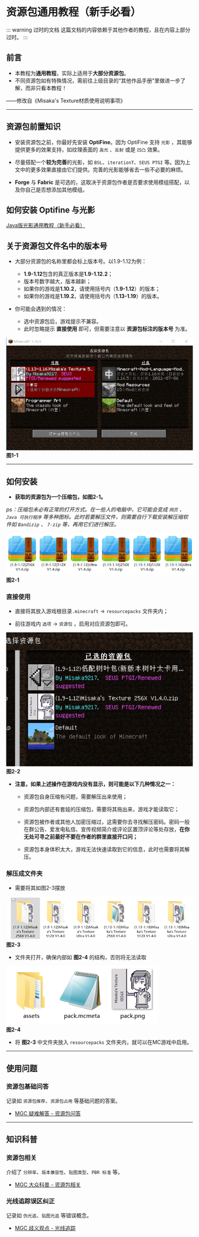 # 资源包通用教程（新手必看）

::: warning 过时的文档
这篇文档的内容依赖于其他作者的教程，且在内容上部分过时。
:::

## 前言

- 本教程为**通用教程**，实际上适用于**大部分资源包**。
- 不同资源包如有特殊情况，需前往上级目录的“其他作品手册”里做进一步了解，而非只看本教程！

——修改自《Misaka's Texture材质使用说明事项》

---

## 资源包前置知识

- 安装资源包之前，你最好先安装 **OptiFine**。因为 OptiFine 支持 `光影` ，其能够提供更多的效果支持，如纹理表面的 `高光` 、`反射` 或是 `凹凸` 效果。

- 尽量搭配一个**较为完善**的光影，如 `BSL`、`iterationT`、`SEUS PTGI` 等。因为上文中的更多效果直接由它们提供。完善的光影能够省去一些不必要的麻烦。

- **Forge** 与 **Fabric** 是可选的，这取决于资源包作者是否要求使用模组搭配，以及你自己是否想添加其他模组。

## 如何安装 Optifine 与光影

[Java版光影通用教程（新手必看）](../java_shaders/README.md)

## 关于资源包文件名中的版本号

- 大部分资源包的名称里都会标上版本号。以1.9-1.12为例：

  - **1.9-1.12**包含的真正版本是**1.9-1.12.2**；
  - 版本号数字越大，版本越新；
  - 如果你的游戏是**1.10.2**，请使用括号内（**1.9-1.12**）的版本；
  - 如果你的游戏是**1.19.2**，请使用括号内（**1.13-1.19**）的版本。

- 你可能会遇到的情况：
  - 选中资源包后，游戏提示不兼容。
  - 此时忽略提示 **直接使用** 即可，但需要注意以 **资源包标注的版本号** 为准。

![1-1.png](/images/instructions/1-1.png)\
**图1-1**

---

## 如何安装

- **获取的资源包为一个压缩包，如图2-1。**

*ps：压缩包未必有正常的打开方式。在一些人的电脑中，它可能会变成 `网页` 、 `Java 可执行程序` 等多种图标。此时若要解压文件，则需要自行下载安装解压缩软件如 `Bandizip` 、 `7-zip` 等，再用它们进行解压。*

![2-1.png](/images/instructions/2-1.png)\
**图2-1**

### 直接使用

- 直接将其放入游戏根目录`.minecraft` -> `resourcepacks` 文件夹内；

- 前往游戏内 `选项` -> `资源包` ，启用对应资源包即可。

![2-2.png](/images/instructions/3-1.png)\
**图2-2**

- **注意，如果上述操作在游戏内没有显示，则可能是以下几种情况之一：**
  - 资源包自身压缩有问题，需要解压出来使用；

  - 资源包内部还有套娃的压缩包，需要将其拖出来，游戏才能读取它；

  - 资源包被作者或其他人加密压缩过，这需要你去寻找解压密码。密码一般在群公告、爱发电私信、宣传视频简介或评论区置顶评论等处存放，**在你无处可寻之前最好不要在作者的群里直接开口问；**

  - 资源包本身体积太大，游戏无法快速读取到它的信息，此时也需要将其解压。

### 解压成文件夹

- 需要将其如图2-3摆放

![2-3.png](/images/instructions/2-3.png)\
**图2-3**

- 文件夹打开，确保内部如 **图2-4** 的结构，否则将无法读取

![2-4.png](/images/instructions/2-4.png)\
**图2-4**

- 将 **图2-3** 中文件夹放入 `resourcepacks` 文件夹内，就可以在MC游戏中启用。

---

## 使用问题

### 资源包基础问答

记录如 `资源包推荐`、`资源包占用` 等基础问题的答案。

- [MGC 疑难解答 - 资源包问答](../../answer_java/qas/texture.md)

---

## 知识科普

### 资源包相关

介绍了 `分辨率`、`版本兼容性`、`贴图类型`、`PBR 标准` 等。

- [MGC 大众科普 - 资源包相关](../../science/resourcepacks.md)

### 光线追踪误区纠正

记录如 `伪光追`、`贴图光追` 等错误概念。

- [MGC 歧义观点 - 光线追踪](../../science/correct/RT_mistakes.md)

